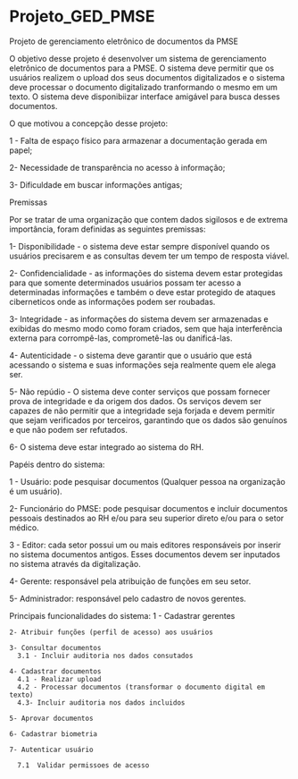 # Projeto_GED_PMSE
Projeto de gerenciamento eletrônico de documentos da PMSE

O objetivo desse projeto é desenvolver um sistema de gerenciamento eletrônico de documentos para a PMSE. O sistema deve permitir que os usuários realizem o upload dos seus documentos digitalizados e o sistema deve processar o documento digitalizado tranformando o mesmo em um texto. O sistema deve disponibiizar interface amigável para busca desses documentos. 

O que motivou a concepção desse projeto:

  1 - Falta de espaço físico para armazenar a documentação gerada em papel;

  2- Necessidade de transparência no acesso à informação;

  3- Dificuldade em buscar informações antigas;

Premissas

Por se tratar de uma organização que contem dados sigilosos e de extrema importância, foram definidas as seguintes premissas:

  1- Disponibilidade - o sistema deve estar sempre disponível quando os usuários precisarem e as consultas devem ter um tempo de resposta viável.

  2- Confidencialidade - as informações do sistema devem estar protegidas para que somente determinados usuários possam ter acesso a determinadas informações e também    o  deve estar protegido de ataques ciberneticos onde as informações podem ser roubadas.

  3- Integridade - as informações do sistema devem ser armazenadas e exibidas do mesmo modo como foram criados, sem que haja interferência externa para corrompê-las,     comprometê-las ou danificá-las.

  4- Autenticidade - o sistema deve garantir que o usuário que está acessando o sistema e suas informações seja realmente quem ele alega ser.

  5- Não repúdio - O sistema deve conter serviços que possam fornecer prova de integridade e da origem dos dados. Os serviços devem ser capazes de não permitir que a     integridade seja forjada e devem permitir que sejam verificados por terceiros, garantindo que os dados são genuínos e que não podem ser refutados. 

  6- O sistema deve estar integrado ao sistema do RH.

Papéis dentro do sistema:

  1 - Usuário: pode pesquisar documentos (Qualquer pessoa na organização é um usuário).

  2- Funcionário do PMSE: pode pesquisar documentos e incluir documentos pessoais destinados ao RH e/ou para  seu superior direto e/ou para o setor médico.

  3 - Editor: cada setor possui um ou mais editores responsáveis por inserir no sistema documentos antigos. Esses documentos devem ser inputados no sistema através da    digitalização.

  4- Gerente: responsável pela atribuição de funções em seu setor.

  5- Administrador: responsável pelo cadastro de novos gerentes.
  
  Principais funcionalidades do sistema:
  1 - Cadastrar gerentes
    
    2- Atribuir funções (perfil de acesso) aos usuários
    
    3- Consultar documentos
      3.1 - Incluir auditoria nos dados consutados
    
    4- Cadastrar documentos
      4.1 - Realizar upload
      4.2 - Processar documentos (transformar o documento digital em texto)
      4.3- Incluir auditoria nos dados incluidos
    
    5- Aprovar documentos
    
    6- Cadastrar biometria
    
    7- Autenticar usuário
    
      7.1  Validar permissoes de acesso
  
   
     

